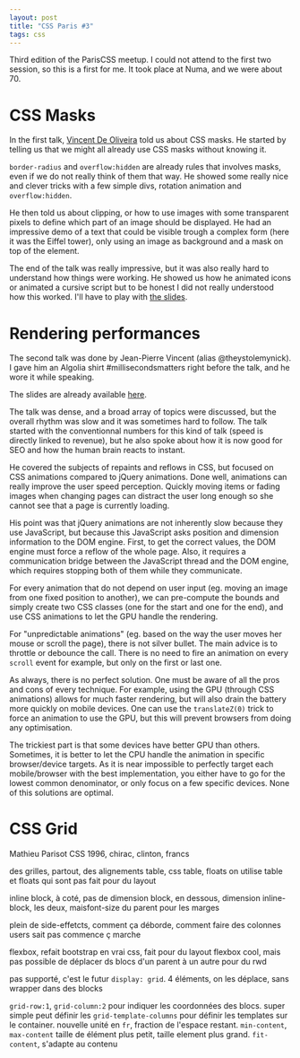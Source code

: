```yaml
---
layout: post
title: "CSS Paris #3"
tags: css
---
```


Third edition of the ParisCSS meetup. I could not attend to the first two
session, so this is a first for me. It took place at Numa, and we were about 70.

# CSS Masks

In the first talk, [Vincent De Oliveira][1] told us about CSS masks. He started
by telling us that we might all already use CSS masks without knowing it.

`border-radius` and `overflow:hidden` are already rules that involves masks,
even if we do not really think of them that way. He showed some really nice and
clever tricks with a few simple divs, rotation animation and `overflow:hidden`.

He then told us about clipping, or how to use images with some transparent
pixels to define which part of an image should be displayed. He had an
impressive demo of a text that could be visible trough a complex form (here it
was the Eiffel tower), only using an image as background and a mask on top of
the element.

The end of the talk was really impressive, but it was also really hard to
understand how things were working. He showed us how he animated icons or
animated a cursive script but to be honest I did not really understood how this
worked. I'll have to play with [the slides][2].

# Rendering performances

The second talk was done by Jean-Pierre Vincent (alias @theystolemynick). I gave
him an Algolia shirt #millisecondsmatters right before the talk, and he wore it
while speaking.

The slides are already available [here][3].

The talk was dense, and a broad array of topics were discussed, but the overall
rhythm was slow and it was sometimes hard to follow. The talk started with the
conventionnal numbers for this kind of talk (speed is directly linked to
revenue), but he also spoke about how it is now good for SEO and how the human
brain reacts to instant.

He covered the subjects of repaints and reflows in CSS, but focused on CSS
animations compared to jQuery animations. Done well, animations can really
improve the user speed perception. Quickly moving items or fading images when
changing pages can distract the user long enough so she cannot see that a page
is currently loading.

His point was that jQuery animations are not inherently slow because they use
JavaScript, but because this JavaScript asks position and dimension information
to the DOM engine. First, to get the correct values, the DOM engine must force
a reflow of the whole page. Also, it requires a communication bridge between the
JavaScript thread and the DOM engine, which requires stopping both of them while
they communicate.

For every animation that do not depend on user input (eg. moving an image from
one fixed position to another), we can pre-compute the bounds and simply create
two CSS classes (one for the start and one for the end), and use CSS animations
to let the GPU handle the rendering.

For "unpredictable animations" (eg. based on the way the user moves her mouse or
scroll the page), there is not silver bullet. The main advice is to throttle or
debounce the call. There is no need to fire an animation on every `scroll` event
for example, but only on the first or last one.

As always, there is no perfect solution. One must be aware of all the pros and
cons of every technique. For example, using the GPU (through CSS animations)
allows for much faster rendering, but will also drain the battery more quickly
on mobile devices. One can use the `translateZ(0)` trick to force an animation
to use the GPU, but this will prevent browsers from doing any optimisation.

The trickiest part is that some devices have better GPU than others. Sometimes,
it is better to let the CPU handle the animation in specific browser/device
targets. As it is near impossible to perfectly target each mobile/browser with
the best implementation, you either have to go for the lowest common
denominator, or only focus on a few specific devices. None of this solutions are
optimal.

# CSS Grid

Mathieu Parisot
CSS 1996, chirac, clinton, francs

des grilles, partout, des alignements
table, css table, floats
on utilise table et floats qui sont pas fait pour du layout

inline block, à coté, pas de dimension
block, en dessous, dimension
inline-block, les deux, maisfont-size du parent pour les marges

plein de side-effetcts, comment ça déborde, comment faire des colonnes
users sait pas commence ç marche

flexbox, refait bootstrap en vrai css, fait pour du layout
flexbox cool, mais pas possible de déplacer ds blocs d'un parent à un autre pour
du rwd

pas supporté, c'est le futur
`display: grid`. 4 éléments, on les déplace, sans wrapper dans des blocks

`grid-row:1`, `grid-column:2` pour indiquer les coordonnées des blocs. super
simple
peut définir les `grid-template-columns` pour définir les templates sur le
container.
nouvelle unité en  `fr`, fraction de l'espace restant. `min-content`,
`max-content` taille de élément plus petit, taille element plus grand.
`fit-content`, s'adapte au contenu


[1]: https://twitter.com/iamvdo
[2]: http://slides.iamvdo.me/parisweb14/#/
[3]: http://fr.slideshare.net/jpvincent/les-performance-de-rendu-sur-mobile
